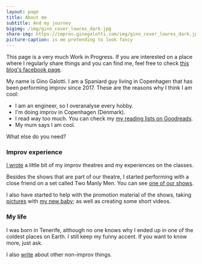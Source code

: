 ```yaml
---
layout: page
title: About me
subtitle: And my journey
bigimg: /img/gino_cover_lowres_dark.jpg
share-img: https://improv.ginogalotti.com/img/gino_cover_lowres_dark.jpg
picture-caption: is me pretending to look fancy
---
```


This page is a very much Work in Progress. If you are interested on a place where I regularly share things and you can find me, feel free to check [this blog's facebook page](https://www.facebook.com/improveinimprov/).

My name is Gino Galotti. I am a Spaniard guy living in Copenhagen that has been performing improv since 2017. These are the reasons why I think I am cool:

- I am an engineer, so I overanalyse every hobby.
- I'm doing improv in Copenhagen (Denmark).
- I read way too much. You can check my [my reading lists on Goodreads](https://www.goodreads.com/user/show/42769624-gino-galotti).
- My mum says I am cool.

What else do you need?

### Improv experience

[I wrote](/theatrebackground) a little bit of my improv theatres and my experiences on the classes.

Besides the shows that are part of our theatre, I started performing with a close friend on a set called Two Manly Men. You can see [one of our shows](https://youtu.be/m8lprpjlJqY).

I also have started to help with the promotion material of the shows, taking [pictures](/show-pics) with [my new baby](https://amzn.to/2UckBVQ); as well as creating some short videos.

### My life

I was born in Tenerife, although no one knows why I ended up in one of the coldest places on Earth. I still keep my funny accent. If you want to know more, just ask.

I also [write](https://callmegino.wordpress.com/) about other non-improv things.
